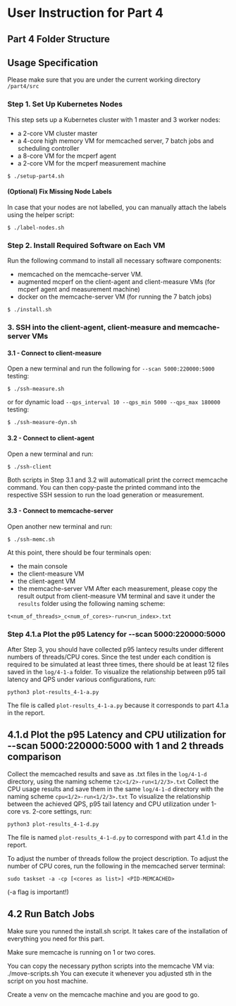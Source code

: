 # User Instruction for Part 4

## Part 4 Folder Structure

## Usage Specification
Please make sure that you are under the current working directory ```/part4/src```

### Step 1. Set Up Kubernetes Nodes
This step sets up a Kubernetes cluster with 1 master and 3 worker nodes:
 - a 2-core VM cluster master
 - a 4-core high memory VM for memcached server, 7 batch jobs and scheduling controller
 - a 8-core VM for the mcperf agent
 - a 2-core VM for the mcperf measurement machine
```
$ ./setup-part4.sh
```
#### (Optional) Fix Missing Node Labels
In case that your nodes are not labelled, you can manually attach the labels using the helper script:
```
$ ./label-nodes.sh
```

### Step 2. Install Required Software on Each VM
Run the following command to install all necessary software components:
 - memcached on the memcache-server VM.
 - augmented mcperf on the client-agent and client-measure VMs (for mcperf agent and measurement machine)
 - docker on the memcache-server VM (for running the 7 batch jobs)
```
$ ./install.sh
```

###  3. SSH into the client-agent, client-measure and memcache-server VMs
#### 3.1 - Connect to client-measure
Open a new terminal and run the following for ```--scan 5000:220000:5000``` testing:
```
$ ./ssh-measure.sh
```
or for dynamic load ```--qps_interval 10 --qps_min 5000 --qps_max 180000``` testing:
```
$ ./ssh-measure-dyn.sh
```
#### 3.2 - Connect to client-agent
Open a new terminal and run:
```
$ ./ssh-client
```
Both scripts in Step 3.1 and 3.2 will automaticall print the correct memcache command. You can then copy-paste the printed command into the respective SSH session to run the load generation or measurement.
#### 3.3 - Connect to memcache-server
Open another new terminal and run:
```
$ ./ssh-memc.sh
```
At this point, there should be four terminals open:
 - the main console
 - the client-measure VM
 - the client-agent VM
 - the memcache-server VM
After each measurement, please copy the result output from client-measure VM terminal and save it under the ```results``` folder using the following naming scheme:
```
t<num_of_threads>_c<num_of_cores>-run<run_index>.txt
```

### Step 4.1.a Plot the p95 Latency for --scan 5000:220000:5000
After Step 3, you should have collected p95 lantecy results under different numbers of threads/CPU cores. Since the test under each condition is required to be simulated at least three times, there should be at least 12 files saved in the ```log/4-1-a``` folder.
To visualize the relationship between p95 tail latency and QPS under various configurations, run:
```
python3 plot-results_4-1-a.py
```
The file is called `plot-results_4-1-a.py` because it corresponds to part 4.1.a in the report.

## 4.1.d Plot the p95 Latency and CPU utilization for --scan 5000:220000:5000 with 1 and 2 threads comparison
Collect the memcached results and save as .txt files in the ```log/4-1-d``` directory, using the naming scheme ```t2c<1/2>-run<1/2/3>.txt```
Collect the CPU usage results and save them in the same ```log/4-1-d``` directory with the naming scheme ```cpu<1/2>-run<1/2/3>.txt```
To visualize the relationship between the achieved QPS, p95 tail latency and CPU utilization under 1-core vs. 2-core settings, run:
```
python3 plot-results_4-1-d.py
```
The file is named `plot-results_4-1-d.py` to correspond with part 4.1.d in the report.

To adjust the number of threads follow the project description.
To adjust the number of CPU cores, run the following in the memcached server terminal:
```
sudo taskset -a -cp [<cores as list>] <PID-MEMCACHED>
```

(-a flag is important!)


## 4.2 Run Batch Jobs 
Make sure you runned the install.sh script.
It takes care of the installation of everything you need for this part.

Make sure memcache is running on 1 or two cores.

You can copy the necessary python scripts into the memcache VM via:
./move-scripts.sh
You can execute it whenever you adjusted sth in the script on you host machine.

Create a venv on the memcache machine and you are good to go.





